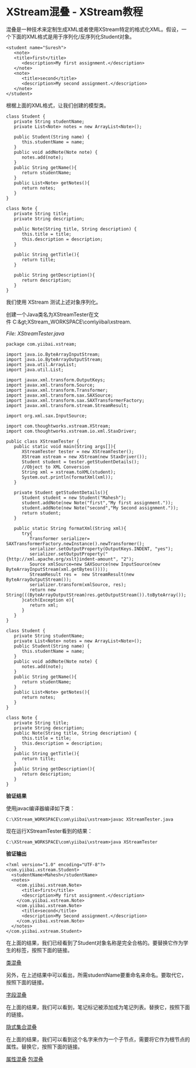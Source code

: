 # XStream混叠 - XStream教程

混叠是一种技术来定制生成XML或者使用XStream特定的格式化XML。假设，一个下面的XML格式是用于序列化/反序列化Student对象。

```
<student name="Suresh">
   <note>
   <title>first</title>
      <description>My first assignment.</description>
   </note>
   <note>
      <title>second</title>
      <description>My second assignment.</description>
   </note>
</student>
```

根椐上面的XML格式，让我们创建的模型类。

```
class Student {
   private String studentName;
   private List<Note> notes = new ArrayList<Note>();

   public Student(String name) {
      this.studentName = name;
   }
   public void addNote(Note note) {
      notes.add(note);
   }
   public String getName(){
      return studentName;
   }
   public List<Note> getNotes(){
      return notes;
   }
}

class Note {
   private String title;
   private String description;

   public Note(String title, String description) {
      this.title = title;
      this.description = description;
   }

   public String getTitle(){
      return title;
   }

   public String getDescription(){
      return description;
   }     
}
```

我们使用 XStream 测试上述对象序列化。

创建一个Java类名为XStreamTester在文件 C:\&gt;XStream_WORKSPACE\com\yiibai\xstream.

_File: XStreamTester.java_

```
package com.yiibai.xstream;

import java.io.ByteArrayInputStream;
import java.io.ByteArrayOutputStream;
import java.util.ArrayList;
import java.util.List;

import javax.xml.transform.OutputKeys;
import javax.xml.transform.Source;
import javax.xml.transform.Transformer;
import javax.xml.transform.sax.SAXSource;
import javax.xml.transform.sax.SAXTransformerFactory;
import javax.xml.transform.stream.StreamResult;

import org.xml.sax.InputSource;

import com.thoughtworks.xstream.XStream;
import com.thoughtworks.xstream.io.xml.StaxDriver;

public class XStreamTester {
   public static void main(String args[]){
      XStreamTester tester = new XStreamTester();
      XStream xstream = new XStream(new StaxDriver());
      Student student = tester.getStudentDetails();
      //Object to XML Conversion
      String xml = xstream.toXML(student);
      System.out.println(formatXml(xml));		
   }	

   private Student getStudentDetails(){
      Student student = new Student("Mahesh");
      student.addNote(new Note("first","My first assignment."));
      student.addNote(new Note("second","My Second assignment."));
      return student;
   }

   public static String formatXml(String xml){
      try{
         Transformer serializer= SAXTransformerFactory.newInstance().newTransformer();
         serializer.setOutputProperty(OutputKeys.INDENT, "yes");
         serializer.setOutputProperty("{http://xml.apache.org/xslt}indent-amount", "2");
         Source xmlSource=new SAXSource(new InputSource(new ByteArrayInputStream(xml.getBytes())));
         StreamResult res =  new StreamResult(new ByteArrayOutputStream());            
         serializer.transform(xmlSource, res);
         return new String(((ByteArrayOutputStream)res.getOutputStream()).toByteArray());
      }catch(Exception e){
         return xml;
      }
   }
}

class Student {
   private String studentName;
   private List<Note> notes = new ArrayList<Note>();
   public Student(String name) {
      this.studentName = name;
   }
   public void addNote(Note note) {
      notes.add(note);
   }
   public String getName(){
      return studentName;
   }
   public List<Note> getNotes(){
      return notes;
   }
}

class Note {
   private String title;
   private String description;
   public Note(String title, String description) {
      this.title = title;
      this.description = description;
   }
   public String getTitle(){
      return title;
   }
   public String getDescription(){
      return description;
   }     
}
```

**验证结果**

使用javac编译器编译如下类：

```
C:\XStream_WORKSPACE\com\yiibai\xstream>javac XStreamTester.java
```

现在运行XStreamTester看到的结果：

```
C:\XStream_WORKSPACE\com\yiibai\xstream>java XStreamTester
```

**验证输出**

```
<?xml version="1.0" encoding="UTF-8"?>
<com.yiibai.xstream.Student>
  <studentName>Mahesh</studentName>
  <notes>
    <com.yiibai.xstream.Note>
      <title>first</title>
      <description>My first assignment.</description>
    </com.yiibai.xstream.Note>
    <com.yiibai.xstream.Note>
      <title>second</title>
      <description>My Second assignment.</description>
    </com.yiibai.xstream.Note>
  </notes>
</com.yiibai.xstream.Student>
```

在上面的结果，我们已经看到了Student对象名称是完全合格的。要替换它作为学生的标签，按照下面的链接。

[类混叠](http://www.yiibai.com/xstream/xstream_class_aliasing.html)

另外，在上述结果中可以看出，所需studentName要重命名来命名。要取代它，按照下面的链接。

[字段混叠](http://www.yiibai.com/xstream/xstream_field_aliasing.html)

在上面的结果，我们可以看到，笔记标记被添加成为笔记列表。替换它，按照下面的链接。

[隐式集合混叠](http://www.yiibai.com/xstream/xstream_implicit_aliasing.html)

在上面的结果，我们可以看到这个名字来作为一个子节点，需要将它作为根节点的属性。替换它，按照下面的链接。

[属性混叠](http://www.yiibai.com/xstream/xstream_attribute_aliasing.html) [包混叠](http://www.yiibai.com/xstream/xstream_package_aliasing.html)  